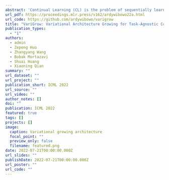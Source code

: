 ```yaml
---
abstract: 'Continual Learning (CL) is the problem of sequentially learning a set of tasks and preserving all the knowledge acquired. Many existing methods assume that the data stream is explicitly divided into a sequence of known contexts (tasks), and use this information to know when to transfer knowledge from one context to another. Unfortunately, many real-world CL scenarios have no clear task nor context boundaries, motivating the study of task-agnostic CL, where neither the specific tasks nor their switches are known both in training and testing. This paper proposes a variational architecture growing framework dubbed VariGrow. By interpreting dynamically growing neural networks as a Bayesian approximation, and defining flexible implicit variational distributions, VariGrow detects if a new task is arriving through an energy-based novelty score. If the novelty score is high and the sample is “detected" as a new task, VariGrow will grow a new expert module to be responsible for it. Otherwise, the sample will be assigned to one of the existing experts who is most “familiar" with it (i.e., one with the lowest novelty score). We have tested VariGrow on several CIFAR and ImageNet-based benchmarks for the strict task-agnostic CL setting and demonstrate its consistent superior performance. Perhaps surprisingly, its performance can even be competitive compared to task-aware methods.'
url_pdf: https://proceedings.mlr.press/v162/ardywibowo22a.html
url_code: https://github.com/ardywibowo/varigrow
title: "VariGrow: Variational Architecture Growing for Task-Agnostic Continual Learning based on Bayesian Novelty"
publication_types:
  - "1"
authors:
  - admin
  - Zepeng Huo
  - Zhangyang Wang
  - Bobak Mortazavi
  - Shuai Huang
  - Xiaoning Qian
summary: ""
url_dataset: ""
url_project: ""
publication_short: ICML 2022
url_source: ""
url_video: ""
author_notes: []
doi: ""
publication: ICML 2022
featured: true
tags: []
projects: []
image:
  caption: Variational growing architecture
  focal_point: ""
  preview_only: false
  filename: featured.png
date: 2022-07-21T00:00:00.000Z
url_slides: ""
publishDate: 2022-07-21T00:00:00.000Z
url_poster: ""
url_code: ""
---
```

